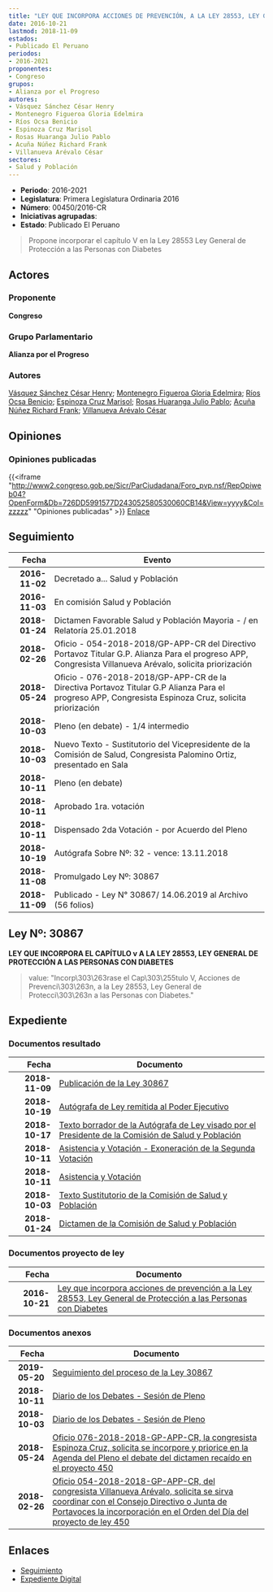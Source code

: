 ```yaml
---
title: "LEY QUE INCORPORA ACCIONES DE PREVENCIÓN, A LA LEY 28553, LEY GENERAL DE PROTECCIÓN A LAS PERSONAS CON DIABETES"
date: 2016-10-21
lastmod: 2018-11-09
estados:
- Publicado El Peruano
periodos:
- 2016-2021
proponentes:
- Congreso
grupos:
- Alianza por el Progreso
autores:
- Vásquez Sánchez César Henry
- Montenegro Figueroa Gloria Edelmira
- Ríos Ocsa Benicio
- Espinoza Cruz Marisol
- Rosas Huaranga Julio Pablo
- Acuña Núñez Richard Frank
- Villanueva Arévalo César
sectores:
- Salud y Población
---
```

- **Periodo**: 2016-2021
- **Legislatura**: Primera Legislatura Ordinaria 2016
- **Número**: 00450/2016-CR
- **Iniciativas agrupadas**: 
- **Estado**: Publicado El Peruano

> Propone incorporar el capítulo V en la Ley 28553 Ley General de Protección a las Personas con Diabetes


## Actores

### Proponente

**Congreso**

### Grupo Parlamentario

**Alianza por el Progreso**

### Autores

[Vásquez Sánchez César Henry](mailto:mailto:cvasquezs@congreso.gob.pe); [Montenegro Figueroa Gloria Edelmira](mailto:mailto:gmontenegrof@congreso.gob.pe); [Ríos Ocsa Benicio](mailto:mailto:brios@congreso.gob.pe); [Espinoza Cruz Marisol](mailto:mailto:mespinozac@congreso.gob.pe); [Rosas Huaranga Julio Pablo](mailto:mailto:jrosas@congreso.gob.pe); [Acuña Núñez Richard Frank](mailto:mailto:racuna@congreso.gob.pe); [Villanueva Arévalo César](mailto:mailto:cvillanueva@congreso.gob.pe)

## Opiniones

### Opiniones publicadas

{{<iframe "http://www2.congreso.gob.pe/Sicr/ParCiudadana/Foro_pvp.nsf/RepOpiweb04?OpenForm&Db=726DD5991577D243052580530060CB14&View=yyyy&Col=zzzzz" "Opiniones publicadas" >}}
[Enlace](http://www2.congreso.gob.pe/Sicr/ParCiudadana/Foro_pvp.nsf/RepOpiweb04?OpenForm&Db=726DD5991577D243052580530060CB14&View=yyyy&Col=zzzzz)


## Seguimiento

| Fecha | Evento |
|------:|--------|
| **2016-11-02** | Decretado a... Salud y Población |
| **2016-11-03** | En comisión Salud y Población |
| **2018-01-24** | Dictamen Favorable Salud y Población Mayoria - / en Relatoría 25.01.2018 |
| **2018-02-26** | Oficio - 054-2018-2018/GP-APP-CR del Directivo Portavoz Titular G.P. Alianza Para el progreso APP, Congresista Villanueva Arévalo, solicita priorización |
| **2018-05-24** | Oficio - 076-2018-2018/GP-APP-CR de la Directiva Portavoz Titular G.P Alianza Para el progreso APP, Congresista Espinoza Cruz, solicita priorización |
| **2018-10-03** | Pleno (en debate) - 1/4 intermedio |
| **2018-10-03** | Nuevo Texto - Sustitutorio del Vicepresidente de la Comisión de Salud, Congresista Palomino Ortiz, presentado en Sala |
| **2018-10-11** | Pleno (en debate) |
| **2018-10-11** | Aprobado 1ra. votación |
| **2018-10-11** | Dispensado 2da Votación - por Acuerdo del Pleno |
| **2018-10-19** | Autógrafa Sobre Nº: 32 - vence: 13.11.2018 |
| **2018-11-08** | Promulgado Ley Nº: 30867 |
| **2018-11-09** | Publicado - Ley N° 30867/ 14.06.2019 al Archivo (56 folios) |

## Ley Nº: 30867

**LEY QUE INCORPORA EL CAPÍTULO v A LA LEY 28553, LEY GENERAL DE PROTECCIÓN A LAS PERSONAS CON DIABETES**

> value: "Incorp\303\263rase el Cap\303\255tulo V, Acciones de Prevenci\303\263n, a la Ley 28553, Ley General de Protecci\303\263n a las Personas con Diabetes."


## Expediente

### Documentos resultado

| Fecha | Documento |
|------:|-----------|
| **2018-11-09** | [Publicación de la Ley 30867](http://www.leyes.congreso.gob.pe/Documentos/2016_2021/ADLP/Normas_Legales/30867-LEY.pdf) |
| **2018-10-19** | [Autógrafa de Ley remitida al Poder Ejecutivo](http://www.leyes.congreso.gob.pe/Documentos/2016_2021/ADLP/Texto_Aprobado/AU0045020181019.pdf) |
| **2018-10-17** | [Texto borrador de la Autógrafa de Ley visado por el Presidente de la Comisión de Salud y Población](http://www.leyes.congreso.gob.pe/Documentos/2016_2021/Texto_Borrador_de_Autografa/BAU0045020181017.pdf) |
| **2018-10-11** | [Asistencia y Votación - Exoneración de la Segunda Votación](http://www.leyes.congreso.gob.pe/Documentos/2016_2021/Asistencia_y_Votacion/Proyectos_de_Ley/Exoneracion_de_Segunda_Votacion/ESV0045020181011..pdf) |
| **2018-10-11** | [Asistencia y Votación](http://www.leyes.congreso.gob.pe/Documentos/2016_2021/Asistencia_y_Votacion/Proyectos_de_Ley/AV0045020181011..pdf) |
| **2018-10-03** | [Texto Sustitutorio de la Comisión de Salud y Población](http://www.leyes.congreso.gob.pe/Documentos/2016_2021/Texto_Sustitutorio/Proyectos_de_Ley/TS0045020181003.pdf) |
| **2018-01-24** | [Dictamen de la Comisión de Salud y Población](http://www.leyes.congreso.gob.pe/Documentos/2016_2021/Dictamenes/Proyectos_de_Ley/00450DC21MAU20180124.pdf) |

### Documentos proyecto de ley

| Fecha | Documento |
|------:|-----------|
| **2016-10-21** | [Ley que incorpora acciones de prevención a la Ley 28553, Ley General de Protección a las Personas con Diabetes](http://www.leyes.congreso.gob.pe/Documentos/2016_2021/Proyectos_de_Ley_y_de_Resoluciones_Legislativas/PL0045020161021..pdf) |

### Documentos anexos

| Fecha | Documento |
|------:|-----------|
| **2019-05-20** | [Seguimiento del proceso de la Ley 30867](http://www.leyes.congreso.gob.pe/Documentos/2016_2021/Seguimiento_de_Proyectos_de_Ley/00450PL20190520.pdf) |
| **2018-10-11** | [Diario de los Debates - Sesión de Pleno](http://www2.congreso.gob.pe/Sicr/DiarioDebates/Publicad.nsf/SesionesPleno/05256D6E0073DFE90525832700656EF8/$FILE/PLO-2018-9.pdf) |
| **2018-10-03** | [Diario de los Debates - Sesión de Pleno](http://www2.congreso.gob.pe/Sicr/DiarioDebates/Publicad.nsf/SesionesPleno/05256D6E0073DFE90525831C0063738F/$FILE/PLO-2018-8D.pdf) |
| **2018-05-24** | [Oficio 076-2018-2018-GP-APP-CR, la congresista Espinoza Cruz, solicita se incorpore y priorice en la Agenda del Pleno el debate del dictamen recaído en el proyecto 450](http://www.leyes.congreso.gob.pe/Documentos/2016_2021/Oficios/Grupos_Parlamentarios/OFICIO-076-2018-2018-GP-APP-CR.pdf) |
| **2018-02-26** | [Oficio 054-2018-2018-GP-APP-CR, del congresista Villanueva Arévalo, solicita se sirva coordinar con el Consejo Directivo o Junta de Portavoces la incorporación en el Orden del Día del proyecto de ley 450](http://www.leyes.congreso.gob.pe/Documentos/2016_2021/Oficios/Grupos_Parlamentarios/OFICIO-054-2018-2018-GP-APP-CR.pdf) |

## Enlaces

- [Seguimiento](http://www2.congreso.gob.pe/Sicr/TraDocEstProc/CLProLey2016.nsf/f7fff46988ca05b1052578e100829cc7/5c9113d9a8adeca205258053005ae4f6?OpenDocument)
- [Expediente Digital](http://www2.congreso.gob.pe/Sicr/TraDocEstProc/CLProLey2016.nsf/f7fff46988ca05b1052578e100829cc7/5c9113d9a8adeca205258053005ae4f6?OpenDocument&Click=05257FB7005EB655.eb71d0cf91d8294e05256cdf006b5706/$Body/0.1C6C)

